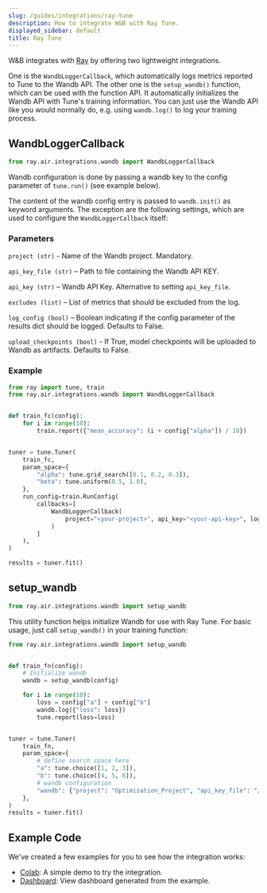 ```yaml
---
slug: /guides/integrations/ray-tune
description: How to integrate W&B with Ray Tune.
displayed_sidebar: default
title: Ray Tune
---
```


W&B integrates with [Ray](https://github.com/ray-project/ray) by offering two lightweight integrations.

One is the `WandbLoggerCallback`, which automatically logs metrics reported to Tune to the Wandb API. The other one is the `setup_wandb()` function, which can be used with the function API. It automatically initializes the Wandb API with Tune's training information. You can just use the Wandb API like you would normally do, e.g. using `wandb.log()` to log your training process.

## WandbLoggerCallback

```python
from ray.air.integrations.wandb import WandbLoggerCallback
```

Wandb configuration is done by passing a wandb key to the config parameter of `tune.run()` (see example below).

The content of the wandb config entry is passed to `wandb.init()` as keyword arguments. The exception are the following settings, which are used to configure the `WandbLoggerCallback` itself:

### Parameters

`project (str)` - Name of the Wandb project. Mandatory.

`api_key_file (str)` – Path to file containing the Wandb API KEY.

`api_key (str)` – Wandb API Key. Alternative to setting `api_key_file`.

`excludes (list)` – List of metrics that should be excluded from the log.

`log_config (bool)` – Boolean indicating if the config parameter of the results dict should be logged. Defaults to False.

`upload_checkpoints (bool)` - If True, model checkpoints will be uploaded to Wandb as artifacts. Defaults to False.

### Example

```python
from ray import tune, train
from ray.air.integrations.wandb import WandbLoggerCallback


def train_fc(config):
    for i in range(10):
        train.report({"mean_accuracy": (i + config["alpha"]) / 10})


tuner = tune.Tuner(
    train_fc,
    param_space={
        "alpha": tune.grid_search([0.1, 0.2, 0.3]),
        "beta": tune.uniform(0.5, 1.0),
    },
    run_config=train.RunConfig(
        callbacks=[
            WandbLoggerCallback(
                project="<your-project>", api_key="<your-api-key>", log_config=True
            )
        ]
    ),
)

results = tuner.fit()
```

## setup_wandb

```python
from ray.air.integrations.wandb import setup_wandb
```

This utility function helps initialize Wandb for use with Ray Tune. For basic usage, just call `setup_wandb()` in your training function:

```python
from ray.air.integrations.wandb import setup_wandb


def train_fn(config):
    # Initialize wandb
    wandb = setup_wandb(config)

    for i in range(10):
        loss = config["a"] + config["b"]
        wandb.log({"loss": loss})
        tune.report(loss=loss)


tuner = tune.Tuner(
    train_fn,
    param_space={
        # define search space here
        "a": tune.choice([1, 2, 3]),
        "b": tune.choice([4, 5, 6]),
        # wandb configuration
        "wandb": {"project": "Optimization_Project", "api_key_file": "/path/to/file"},
    },
)
results = tuner.fit()
```

## Example Code

We've created a few examples for you to see how the integration works:

* [Colab](http://wandb.me/raytune-colab): A simple demo to try the integration.
* [Dashboard](https://wandb.ai/anmolmann/ray_tune): View dashboard generated from the example.
